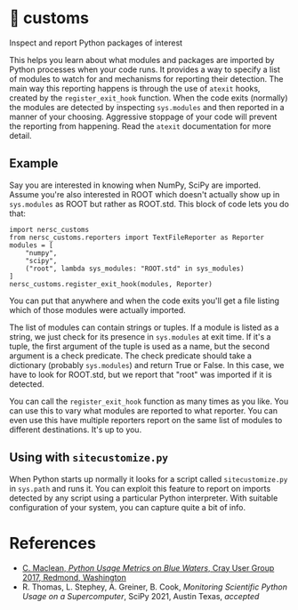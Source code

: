 
# :passport_control: customs

Inspect and report Python packages of interest

This helps you learn about what modules and packages are imported by Python processes when your code runs.
It provides a way to specify a list of modules to watch for and mechanisms for reporting their detection.
The main way this reporting happens is through the use of `atexit` hooks, created by the `register_exit_hook` function.
When the code exits (normally) the modules are detected by inspecting `sys.modules` and then reported in a manner of your choosing.
Aggressive stoppage of your code will prevent the reporting from happening.
Read the `atexit` documentation for more detail.

## Example

Say you are interested in knowing when NumPy, SciPy are imported.
Assume you're also interested in ROOT which doesn't actually show up in `sys.modules` as ROOT but rather as ROOT.std.
This block of code lets you do that:

    import nersc_customs
    from nersc_customs.reporters import TextFileReporter as Reporter
    modules = [
        "numpy",
        "scipy",
        ("root", lambda sys_modules: "ROOT.std" in sys_modules)
    ]
    nersc_customs.register_exit_hook(modules, Reporter)

You can put that anywhere and when the code exits you'll get a file listing which of those modules were actually imported.

The list of modules can contain strings or tuples.
If a module is listed as a string, we just check for its presence in `sys.modules` at exit time.
If it's a tuple, the first argument of the tuple is used as a name, but the second argument is a check predicate.
The check predicate should take a dictionary (probably `sys.modules`) and return True or False.
In this case, we have to look for ROOT.std, but we report that "root" was imported if it is detected.

You can call the `register_exit_hook` function as many times as you like.
You can use this to vary what modules are reported to what reporter.
You can even use this have multiple reporters report on the same list of modules to different destinations.
It's up to you.

## Using with `sitecustomize.py`

When Python starts up normally it looks for a script called `sitecustomize.py` in `sys.path` and runs it.
You can exploit this feature to report on imports detected by any script using a particular Python interpreter.
With suitable configuration of your system, you can capture quite a bit of info.

# References

* [C. Maclean, *Python Usage Metrics on Blue Waters*, Cray User Group 2017, Redmond, Washington](https://cug.org/proceedings/cug2017_proceedings/includes/files/pap163s2-file1.pdf)
* R. Thomas, L. Stephey, A. Greiner, B. Cook, *Monitoring Scientific Python Usage on a Supercomputer*, SciPy 2021, Austin Texas, *accepted*
